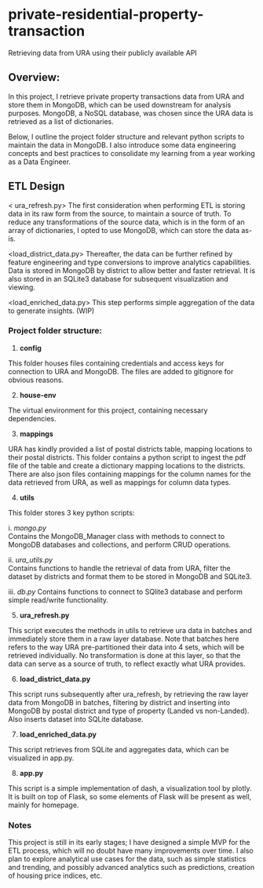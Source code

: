 # private-residential-property-transaction
Retrieving data from URA using their publicly available API

## Overview:
In this project, I retrieve private property transactions data from URA and store them in MongoDB, which can be used downstream for analysis purposes.
MongoDB, a NoSQL database, was chosen since the URA data is retrieved as a list of dictionaries.

Below, I outline the project folder structure and relevant python scripts to maintain the data in MongoDB.
I also introduce some data engineering concepts and best practices to consolidate my learning from a year working as a Data Engineer.

## ETL Design
< ura_refresh.py>
The first consideration when performing ETL is storing data in its raw form from the source, to maintain a source of truth. To reduce any transformations of the source data, which is in the form of an array of dictionaries, I opted to use MongoDB, which can store the data as-is.

<load_district_data.py>
Thereafter, the data can be further refined by feature engineering and type conversions to improve analytics capabilities. Data is stored in MongoDB by district to allow better and faster retrieval. It is also stored in an SQLite3 database for subsequent visualization and viewing.

<load_enriched_data.py>
This step performs simple aggregation of the data to generate insights. (WIP)


### Project folder structure:
1. **config**  

This folder houses files containing credentials and access keys for connection to URA and MongoDB. The files are added to gitignore for obvious reasons.

2. **house-env**  

The virtual environment for this project, containing necessary dependencies.

3. **mappings**  

URA has kindly provided a list of postal districts table, mapping locations to their postal districts.
This folder contains a python script to ingest the pdf file of the table and create a dictionary mapping locations to the districts.
There are also json files containing mappings for the column names for the data retrieved from URA, as well as mappings for column data types.

4. **utils**  

This folder stores 3 key python scripts:   
    
i. _mongo.py_  
Contains the MongoDB_Manager class with methods to connect to MongoDB databases and collections, and perform CRUD operations.
 
ii. _ura_utils.py_  
Contains functions to handle the retrieval of data from URA, filter the dataset by districts and format them to be stored in MongoDB and SQLite3.

iii. _db.py_
Contains functions to connect to SQlite3 database and perform simple read/write functionality.

5. **ura_refresh.py**  

This script executes the methods in utils to retrieve ura data in batches and immediately store them in a raw layer database.
Note that batches here refers to the way URA pre-partitioned their data into 4 sets, which will be retrieved individually.
No transformation is done at this layer, so that the data can serve as a source of truth, to reflect exactly what URA provides.

6. **load_district_data.py**  
  
This script runs subsequently after ura_refresh, by retrieving the raw layer data from MongoDB in batches, filtering by district and inserting into MongoDB by postal district and type of property (Landed vs non-Landed). Also inserts dataset into SQLite database.

7. **load_enriched_data.py**

This script retrieves from SQLite and aggregates data, which can be visualized in app.py.

8. **app.py**

This script is a simple implementation of dash, a visualization tool by plotly. It is built on top of Flask, so some elements of Flask will be present as well, mainly for homepage.

### Notes
This project is still in its early stages; I have designed a simple MVP for the ETL process, which will no doubt have many improvements over time. I also plan to explore analytical use cases for the data, such as simple statistics and trending, and possibly advanced analytics such as predictions, creation of housing price indices, etc.
